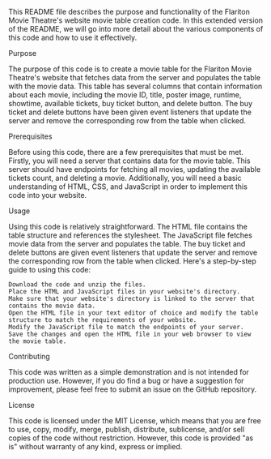 This README file describes the purpose and functionality of the Flariton Movie Theatre's website movie table creation code. In this extended version of the README, we will go into more detail about the various components of this code and how to use it effectively.

Purpose

The purpose of this code is to create a movie table for the Flariton Movie Theatre's website that fetches data from the server and populates the table with the movie data. This table has several columns that contain information about each movie, including the movie ID, title, poster image, runtime, showtime, available tickets, buy ticket button, and delete button. The buy ticket and delete buttons have been given event listeners that update the server and remove the corresponding row from the table when clicked.

Prerequisites

Before using this code, there are a few prerequisites that must be met. Firstly, you will need a server that contains data for the movie table. This server should have endpoints for fetching all movies, updating the available tickets count, and deleting a movie. Additionally, you will need a basic understanding of HTML, CSS, and JavaScript in order to implement this code into your website.

Usage

Using this code is relatively straightforward. The HTML file contains the table structure and references the stylesheet. The JavaScript file fetches movie data from the server and populates the table. The buy ticket and delete buttons are given event listeners that update the server and remove the corresponding row from the table when clicked. Here's a step-by-step guide to using this code:

    Download the code and unzip the files.
    Place the HTML and JavaScript files in your website's directory.
    Make sure that your website's directory is linked to the server that contains the movie data.
    Open the HTML file in your text editor of choice and modify the table structure to match the requirements of your website.
    Modify the JavaScript file to match the endpoints of your server.
    Save the changes and open the HTML file in your web browser to view the movie table.

Contributing

This code was written as a simple demonstration and is not intended for production use. However, if you do find a bug or have a suggestion for improvement, please feel free to submit an issue on the GitHub repository.

License

This code is licensed under the MIT License, which means that you are free to use, copy, modify, merge, publish, distribute, sublicense, and/or sell copies of the code without restriction. However, this code is provided "as is" without warranty of any kind, express or implied.